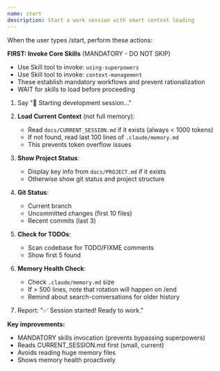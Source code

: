 ```yaml
---
name: start
description: Start a work session with smart context loading
---
```


When the user types /start, perform these actions:

**FIRST: Invoke Core Skills** (MANDATORY - DO NOT SKIP)
- Use Skill tool to invoke: `using-superpowers`
- Use Skill tool to invoke: `context-management`
- These establish mandatory workflows and prevent rationalization
- WAIT for skills to load before proceeding

1. Say "🚀 Starting development session..."

2. **Load Current Context** (not full memory):
   - Read `docs/CURRENT_SESSION.md` if it exists (always < 1000 tokens)
   - If not found, read last 100 lines of `.claude/memory.md`
   - This prevents token overflow issues

3. **Show Project Status**:
   - Display key info from `docs/PROJECT.md` if it exists
   - Otherwise show git status and project structure

4. **Git Status**:
   - Current branch
   - Uncommitted changes (first 10 files)
   - Recent commits (last 3)

5. **Check for TODOs**:
   - Scan codebase for TODO/FIXME comments
   - Show first 5 found

6. **Memory Health Check**:
   - Check `.claude/memory.md` size
   - If > 500 lines, note that rotation will happen on /end
   - Remind about search-conversations for older history

7. Report: "✅ Session started! Ready to work."

**Key improvements:**
- MANDATORY skills invocation (prevents bypassing superpowers)
- Reads CURRENT_SESSION.md first (small, current)
- Avoids reading huge memory files
- Shows memory health proactively
